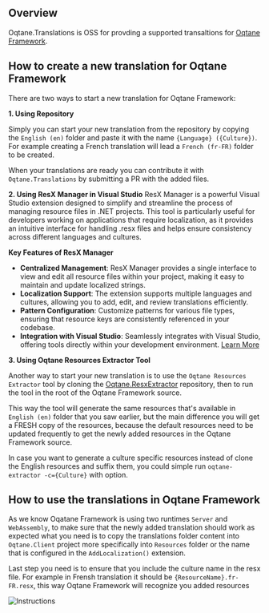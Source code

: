 ## Overview

Oqtane.Translations is OSS for provding a supported transaltions for [Oqtane Framework](https://github.com/oqtane/oqtane.framework).

## How to create a new translation for Oqtane Framework

There are two ways to start a new translation for Oqtane Framework:

**1. Using Repository**

Simply you can start your new translation from the repository by copying the `English (en)` folder and paste it with the name `{Language} ({Culture})`. For example creating a French translation will lead a `French (fr-FR)` folder to be created.

When your translations are ready you can contribute it with `Oqtane.Translations` by submitting a PR with the added files.

**2. Using ResX Manager in Visual Studio**
ResX Manager is a powerful Visual Studio extension designed to simplify and streamline the process of managing resource files in .NET projects. This tool is particularly useful for developers working on applications that require localization, as it provides an intuitive interface for handling .resx files and helps ensure consistency across different languages and cultures.

**Key Features of ResX Manager**
- **Centralized Management**: ResX Manager provides a single interface to view and edit all resource files within your project, making it easy to maintain and update localized strings.
- **Localization Support**: The extension supports multiple languages and cultures, allowing you to add, edit, and review translations efficiently.
- **Pattern Configuration**: Customize patterns for various file types, ensuring that resource keys are consistently referenced in your codebase.
- **Integration with Visual Studio**: Seamlessly integrates with Visual Studio, offering tools directly within your development environment.
  [Learn More](https://github.com/oqtane/oqtane.translations/blob/main/ResXManager/1.Intro.md)

**3. Using Oqtane Resources Extractor Tool**

Another way to start your new translation is to use the `Oqtane Resources Extractor` tool by cloning the [Oqtane.ResxExtractor](https://github.com/hishamco/Oqtane.ResxExtractor) repository, then to run the tool in the root of the Oqtane Framework source.

This way the tool will generate the same resources that's available in `English (en)` folder that you saw earlier, but the main difference you will get a FRESH copy of the resources, because the default resources need to be updated frequently to get the newly added resources in the Oqtane Framework source.

In case you want to generate a culture specific resources instead of clone the English resources and suffix them, you could simple run `oqtane-extractor -c={Culture}` with option.

## How to use the translations in Oqtane Framework

As we know Oqatane Framework is using two runtimes `Server` and `WebAssembly`, to make sure that the newly added translation should work as expected what you need is to copy the translations folder content into `Oqtane.Client` project more specifically into `Resources` folder or the name that is configured in the `AddLocalization()` extension.

Last step you need is to ensure that you include the culture name in the resx file. For example in Frensh translation it should be `{ResourceName}.fr-FR.resx`, this way Oqtane Framework will recognize you added resources

![Instructions](https://github.com/oqtane/oqtane.translations/blob/main/instructions.png?raw=true 'Instructions')

